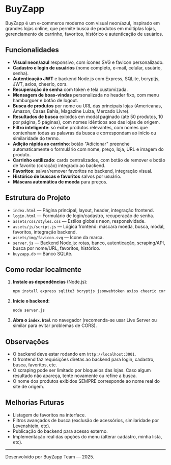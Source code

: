 # BuyZapp

BuyZapp é um e-commerce moderno com visual neon/azul, inspirado em grandes lojas online, que permite busca de produtos em múltiplas lojas, gerenciamento de carrinho, favoritos, histórico e autenticação de usuários.

## Funcionalidades

- **Visual neon/azul** responsivo, com ícones SVG e favicon personalizado.
- **Cadastro e login de usuários** (nome completo, e-mail, celular, usuário, senha).
- **Autenticação JWT** e backend Node.js com Express, SQLite, bcryptjs, JWT, axios, cheerio, cors.
- **Recuperação de senha** com token e tela customizada.
- **Mensagem de boas-vindas** personalizada no header fixo, com menu hamburguer e botão de logout.
- **Busca de produtos** por nome ou URL das principais lojas (Americanas, Amazon, Casas Bahia, Magazine Luiza, Mercado Livre).
- **Resultados de busca** exibidos em modal paginado (até 50 produtos, 10 por página, 5 páginas), com nomes idênticos aos das lojas de origem.
- **Filtro inteligente**: só exibe produtos relevantes, com nomes que contenham todas as palavras da busca e correspondam ao início ou similaridade do termo.
- **Adição rápida ao carrinho**: botão "Adicionar" preenche automaticamente o formulário com nome, preço, loja, URL e imagem do produto.
- **Carrinho estilizado**: cards centralizados, com botão de remover e botão de favorito (coração) integrado ao backend.
- **Favoritos**: salvar/remover favoritos no backend, integração visual.
- **Histórico de buscas e favoritos** salvos por usuário.
- **Máscara automática de moeda** para preços.

## Estrutura do Projeto

- `index.html` — Página principal, layout, header, integração frontend.
- `login.html` — Formulário de login/cadastro, recuperação de senha.
- `assets/css/styles.css` — Estilos globais neon, responsividade.
- `assets/js/script.js` — Lógica frontend: máscara moeda, busca, modal, favoritos, integração backend.
- `assets/img/favicon.svg` — Ícone da marca.
- `server.js` — Backend Node.js: rotas, banco, autenticação, scraping/API, busca por nome/URL, favoritos, histórico.
- `buyzapp.db` — Banco SQLite.

## Como rodar localmente

1. **Instale as dependências** (Node.js):
   ```sh
   npm install express sqlite3 bcryptjs jsonwebtoken axios cheerio cors
   ```
2. **Inicie o backend:**
   ```sh
   node server.js
   ```
3. **Abra o `index.html`** no navegador (recomenda-se usar Live Server ou similar para evitar problemas de CORS).

## Observações
- O backend deve estar rodando em `http://localhost:3001`.
- O frontend faz requisições diretas ao backend para login, cadastro, busca, favoritos, etc.
- O scraping pode ser limitado por bloqueios das lojas. Caso algum resultado não apareça, tente novamente ou refine a busca.
- O nome dos produtos exibidos SEMPRE corresponde ao nome real do site de origem.

## Melhorias Futuras
- Listagem de favoritos na interface.
- Filtros avançados de busca (exclusão de acessórios, similaridade por Levenshtein, etc).
- Publicação do backend para acesso externo.
- Implementação real das opções do menu (alterar cadastro, minha lista, etc).

---

Desenvolvido por BuyZapp Team — 2025.
